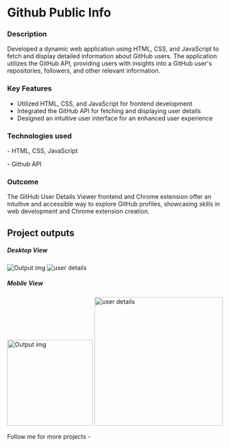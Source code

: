 <h1>Github Public Info</h1>
<h3>Description</h3>
<p>Developed a dynamic web application using HTML, CSS, and JavaScript to fetch and display detailed information about GitHub users. The application utilizes the GitHub API, providing users with insights into a GitHub user's repositories, followers, and other relevant information.</p>

<h3>Key Features</h3>
<ul>
  <li>Utilized HTML, CSS, and JavaScript for frontend development</li>
  <li>Integrated the GitHub API for fetching and displaying user details</li>
  <li>Designed an intuitive user interface for an enhanced user experience</li>
</ul>

<h3>Technologies used</h3>
<p>- HTML, CSS, JavaScript</p>
<p>- Github API</p>

<h3>Outcome</h3>
<p>The GitHub User Details Viewer frontend and Chrome extension offer an intuitive and accessible way to explore GitHub profiles, showcasing skills in web development and Chrome extension creation.</p>

<h2>Project outputs</h2>
<h5>Desktop View</h5>
<img src="https://i.imgur.com/Or7N9E6.png" alt="Output img"/>
<img src="https://i.imgur.com/HOByweO.png"  alt="user details"/>

<h5>Mobile View</h5>
<img src="https://i.imgur.com/BhNzXW0.jpg" alt="Output img" style="width:200px;"/>
<img src="https://i.imgur.com/lUlYoJR.jpg"  alt="user details" style="width:300px;"/>

<p>Follow me for more projects - <a href="https://github.com/prathameshvattamwar"</p>
